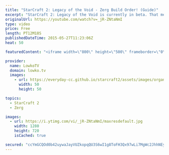 ```yaml
---
title: "StarCraft 2: Legacy of the Void - Zerg Build Order! (Guide)"
excerpt: "StarCraft 2: Legacy of the Void is currently in beta. That means that there are things that will be changing to the game that may mean that you will have to adjust the build order to the new situation. On top of that, there is likely still room for optimization with this build order as well. Use it,"
originalUrl: https://youtube.com/watch?v=_jR-ZNtaNmI
type: video
price: Free
length: PT12M18S
publishedDateTime: 2015-05-27T11:23:06Z
heat: 50

featuredContent: "<iframe width=\"800\" height=\"500\" frameborder=\"0\" src=\"https://www.youtube.com/embed/_jR-ZNtaNmI\" allow=\"accelerometer; autoplay; encrypted-media; gyroscope; picture-in-picture\" allowfullscreen></iframe>"

provider:
  name: LowkoTV
  domain: lowko.tv
  images:
    - url: https://everyday-cc.github.io/starcraft2/assets/images/organizations/lowko.tv-50x50.jpg
      width: 50
      height: 50

topics:
  - StarCraft 2
  - Zerg

images:
  - url: https://i.ytimg.com/vi/_jR-ZNtaNmI/maxresdefault.jpg
    width: 1280
    height: 720
    isCached: true

secured: "ccYmGCQOd0b42uywaJayVUZkopqQU3S6wI1g8ToFH3Qx97wLi7MgWc2JhhNEyqmm/2uLCVAdwR39Zub5M7WjJiDvyxJBlRAXUGa02kgZ3lgMQ+PuoQp0fBg5f9xQ0X4FyXA1C78Rmh1Wwc5Qffu6KwXImyssAqXbhnbW01Tzj7Ho5aA0YMWvtpvMSmb6q9QQ42afs3qkfSVbo4VqOagMOtybn5wKliCbK1CPNTbVvQU9Lhzhw7G3TsUJcxHm/f0XAm5IDANc5qViVja1bOnAbdD4bMwaNaNH0pxBkEV93yrn/7BjeYJWxriQeCcQc0kBe1H/p/nqfAE/89lIO5Nk5hdKFQLZgfIoZy5tmd9Dv1XVBFXiOLiyahg7hliR6xIdPKqXHCxJFEdwdwmOK9/EkM/6KEgT1JHXuliM0/09BBdHE5wrE0ZrXQhoLA3KNkyV;tV8McgGwAysDJ0bgECD+sQ=="
---
```


